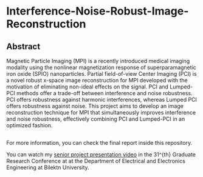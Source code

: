 # Interference-Noise-Robust-Image-Reconstruction

## Abstract 

Magnetic Particle Imaging (MPI) is a recently introduced medical imaging modality using the nonlinear magnetization response of superparamagnetic iron oxide (SPIO) nanoparticles. Partial field-of-view Center Imaging (PCI) is a novel robust x-space image 
reconstruction for MPI developed with the motivation of eliminating non-ideal effects on the signal. PCI and Lumped-PCI methods offer a trade-off between interference and noise robustness. PCI offers robustness against harmonic interferences, whereas Lumped PCI offers  robustness against noise. This project aims to develop an image reconstruction technique for 
MPI that simultaneously improves interference and noise robustness, effectively combining PCI and Lumped-PCI in an optimized fashion.

## 

For more information, you can check the final report inside this repository.

You can watch my [senior project presentation video](https://drive.google.com/file/d/1BM2vfL51L468SgNjBzF7beLHIvSJtqtY/view?usp=sharing) in the 31^{th} Graduate Research Conference at at the Department of Electrical and Electronics Engineering at Bilektn University. 
